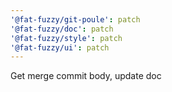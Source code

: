 ```yaml
---
'@fat-fuzzy/git-poule': patch
'@fat-fuzzy/doc': patch
'@fat-fuzzy/style': patch
'@fat-fuzzy/ui': patch
---
```


Get merge commit body, update doc

